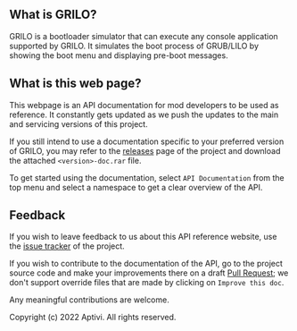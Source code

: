 ## What is GRILO?

GRILO is a bootloader simulator that can execute any console application supported by GRILO. It simulates the boot process of GRUB/LILO by showing the boot menu and displaying pre-boot messages.

## What is this web page?
 
This webpage is an API documentation for mod developers to be used as reference. It constantly gets updated as we push the updates to the main and servicing versions of this project.

If you still intend to use a documentation specific to your preferred version of GRILO, you may refer to the [releases](https://github.com/Aptivi/GRILO/releases) page of the project and download the attached `<version>-doc.rar` file.

To get started using the documentation, select `API Documentation` from the top menu and select a namespace to get a clear overview of the API.

## Feedback

If you wish to leave feedback to us about this API reference website, use the [issue tracker](https://github.com/Aptivi/GRILO/issues) of the project.

If you wish to contribute to the documentation of the API, go to the project source code and make your improvements there on a draft [Pull Request](https://github.com/Aptivi/GRILO/pulls); we don't support override files that are made by clicking on `Improve this doc`.

Any meaningful contributions are welcome.

Copyright (c) 2022 Aptivi. All rights reserved.